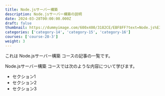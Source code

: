 ```yaml
---
title: Node.jsサーバー構築
description: Node.jsサーバー構築の説明
date: 2024-03-28T00:00:00.000Z
draft: false
thumbnail: https://dummyimage.com/600x400/3182CE/EBF8FF?text=Node.js%E3%82%B5%E3%83%BC%E3%83%90%E3%83%BC%E6%A7%8B%E7%AF%89
categories: ['category-14', 'category-15', 'category-16']
courses: ['course-28-3']
weight: 3
---
```


これは Node.jsサーバー構築 コースの記事の一覧です。

  Node.jsサーバー構築 コースでは次のような内容について学びます。

  - セクション1
  - セクション2
  - セクション3